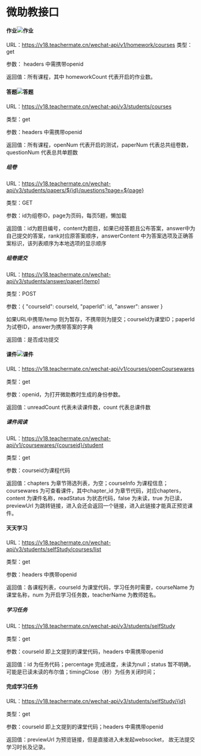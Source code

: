 # 微助教接口



#### 作业![作业](https://app.teachermate.com.cn/wechat-pro-ssr/images/homework.png)

URL：https://v18.teachermate.cn/wechat-api/v1/homework/courses
类型：get

参数： headers 中需携带openid

返回值：所有课程，其中 homeworkCount 代表开启的作业数。



#### 答题![答题](https://app.teachermate.com.cn/wechat-pro-ssr/images/answer.png)

URL：https://v18.teachermate.cn/wechat-api/v3/students/courses

类型：get

参数：headers 中需携带openid

返回值：所有课程，openNum 代表开启的测试，paperNum 代表总共组卷数， questionNum 代表总共单题数

##### 组卷

URL：https://v18.teachermate.cn/wechat-api/v3/students/papers/${id}/questions?page=${page}

类型：GET

参数：id为组卷ID，page为页码，每页5题，懒加载

返回值：id为题目编号，content为题目，如果已经答题且公布答案，answer中为自己提交的答案，rank对应原答案顺序，answerContent 中为答案选项及正确答案标识，该列表顺序为本地选项的显示顺序



##### 组卷提交

URL：https://v18.teachermate.cn/wechat-api/v3/students/answer/paper[/temp]

类型：POST

参数：{ "courseId": courseId, "paperId": id, "answer": answer }

如果URL中携带/temp 则为暂存，不携带则为提交；courseId为课堂ID；paperId为试卷ID，answer为携带答案的字典

返回值：是否成功提交





#### 课件![课件](https://app.teachermate.com.cn/wechat-pro-ssr/images/courseware.png)

URL：https://v18.teachermate.cn/wechat-api/v1/courses/openCoursewares

类型：get

参数：openid，为打开微助教时生成的身份参数。

返回值：unreadCount 代表未读课件数，count 代表总课件数

##### 课件阅读

URL：https://v18.teachermate.cn/wechat-api/v1/coursewares/{courseid}/student

类型：get

参数：courseid为课程代码

返回值：chapters 为章节筛选列表，为空；courseInfo 为课程信息；coursewares 为可查看课件，其中chapter_id 为章节代码，对应chapters，content 为课件名称，readStatus 为状态代码，false 为未读，true 为已读，previewUrl 为跳转链接，进入会还会返回一个链接，进入此链接才能真正预览课件。


#### 天天学习

URL：https://v18.teachermate.cn/wechat-api/v3/students/selfStudy/courses/list

类型：get

参数：headers 中携带openid

返回值：各课程列表，courseId 为课堂代码，学习任务时需要，courseName 为课堂名称，num 为开启学习任务数，teacherName 为教师姓名。

##### 学习任务

URL：https://v18.teachermate.cn/wechat-api/v3/students/selfStudy

类型：get

参数：courseId 即上文提到的课堂代码，headers 中需携带openid

返回值：id 为任务代码；percentage 完成进度，未读为null；status 暂不明确，可能是已读未读的布尔值；timingClose（秒）为任务关闭时间；

#### 完成学习任务

URL：https://v18.teachermate.cn/wechat-api/v3/students/selfStudy/{id}

类型：get

参数：courseId 即上文提到的课堂代码；headers 中需携带openid

返回值：previewUrl 为预览链接，但是直接进入未发起websocket， 故无法提交学习时长及记录。



